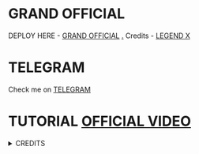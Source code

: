# GRAND OFFICIAL

DEPLOY HERE - [GRAND OFFICIAL](https://dashboard.heroku.com/new?button-url=https%3A%2F%2Fgithub.com%Roninopp%2FGRANDROBOT&template=https%3A%2F%2Fgithub.com%Roninopp%2FGRANDROBOT)
[.](https://heroku.com/deploy)
Credits - [LEGEND X](https://t.me/legendx22)

# TELEGRAM
Check me on [TELEGRAM](https://t.me/grand50_bot)
# TUTORIAL [OFFICIAL VIDEO](https://youtu.be/JK9cLTDZUR0)

<details>
<summary> CREDITS </summary>
<h1> LEGEND X </h1>
<h1> PROBOY X </h1>
<h1> TEAMLEGEND </h1>
</details>
